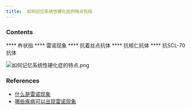 ```yaml
---
title:  如何记忆系统性硬化症的特点包括
--- 
```


### Contents
**** 杵状指
**** 雷诺现象
**** 抗着丝点抗体
**** 抗核仁抗体
**** 抗SCL-70抗体

![如何记忆系统性硬化症的特点.png](/note-images/如何记忆系统性硬化症的特点.png)
### References
- [什么是雷诺现象](/什么是雷诺现象)
- [哪些疾病可以出现雷诺现象](/哪些疾病可以出现雷诺现象)
